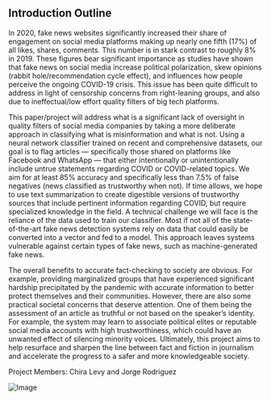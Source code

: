 ## Introduction Outline
In 2020, fake news websites significantly increased their share of engagement on social media platforms making up nearly one fifth (17%) of all likes, shares, comments. This number is in stark contrast to roughly 8% in 2019. These figures bear significant importance as studies have shown that fake news on social media increase political polarization, skew opinions (rabbit hole/recommendation cycle effect), and influences how people perceive the ongoing COVID-19 crisis. This issue has been quite difficult to address in light of censorship concerns from right-leaning groups, and also due to ineffectual/low effort quality filters of big tech platforms. 

This paper/project will address what is a significant lack of oversight in quality filters of social media companies by taking a more deliberate approach in classifying what is misinformation and what is not. Using a neural network classifier trained on recent and comprehensive datasets, our goal is to flag articles — specifically those shared on platforms like Facebook and WhatsApp — that either intentionally or unintentionally include untrue statements regarding COVID or COVID-related topics. We aim for at least 85% accuracy and specifically less than 7.5% of false negatives (news classified as trustworthy when not). If time allows, we hope to use text summarization to create digestible versions of trustworthy sources that include pertinent information regarding COVID, but require specialized knowledge in the field. A technical challenge we will face is the reliance of the data used to train our classifier. Most if not all of the state-of-the-art fake news detection systems rely on data that could easily be converted into a vector and fed to a model. This approach leaves systems vulnerable against certain types of fake news, such as machine-generated fake news. 

The overall benefits to accurate fact-checking to society are obvious. For example, providing marginalized groups that have experienced significant hardship precipitated by the pandemic with accurate information to better protect themselves and their communities. However, there are also some practical societal concerns that deserve attention. One of them being the assessment of an article as truthful or not based on the speaker’s identity. For example, the system may learn to associate political elites or reputable social media accounts with high trustworthiness, which could have an unwanted effect of silencing minority voices. Ultimately, this project aims to help resurface and sharpen the line between fact and fiction in journalism and accelerate the progress to a safer and more knowledgeable society.

Project Members: Chira Levy and Jorge Rodriguez

![Image](https://ichef.bbci.co.uk/images/ic/400xn/p088bnqx.jpg)

